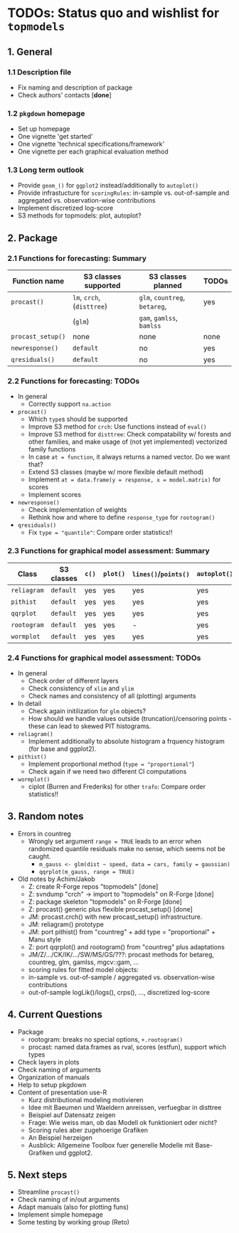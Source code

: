 # TODOs: Status quo and wishlist for `topmodels`

## 1. General
### 1.1 Description file
* Fix naming and description of package
* Check authors' contacts [**done**]

### 1.2 `pkgdown` homepage
* Set up homepage
* One vignette 'get started'
* One vignette 'technical specifications/framework'
* One vignette per each graphical evaluation method

### 1.3 Long term outlook
* Provide `geom_()` for `ggplot2` instead/additionally to `autoplot()`
* Provide infrastucture for `scoringRules`: in-sample vs. out-of-sample  and aggregated vs. observation-wise contributions
* Implement discretized log-score
* S3 methods for topmodels: plot, autoplot?

## 2. Package

### 2.1 Functions for forecasting: Summary

Function name | S3 classes supported | S3 classes planned | TODOs
--- | --- | --- | ---
`procast()` | `lm`, `crch`, (`disttree`) | `glm`, `countreg`, `betareg`, | yes
 | | (`glm`)  | `gam`, `gamlss`, `bamlss` | 
`procast_setup()` | none | none | none
`newresponse()` | `default` | no | yes
`qresiduals()` | `default` | no | yes 

### 2.2 Functions for forecasting: TODOs
* In general
    * Correctly support `na.action`
* `procast()` 
    * Which `type`s should be supported
    * Improve S3 method for `crch`: Use functions instead of `eval()`
    * Improve S3 method for `disttree`: Check compatability w/ forests and other families, and make usage of (not yet implemented) vectorized family functions
    * In case `at = function`, it always returns a named vector. Do we want that?
    * Extend S3 classes (maybe w/ more flexible default method)
    * Implement `at = data.frame(y = response, x = model.matrix)` for scores
    * Implement scores
* `newresponse()`
    * Check implementation of weights
    * Rethink how and where to define `response_type` for `rootogram()`
* `qresiduals()`
    * Fix `type = "quantile"`: Compare order statistics!!

### 2.3 Functions for graphical model assessment: Summary

Class | S3 classes | `c()` | `plot()` | `lines()`/`points()` | `autoplot()` | TODOs
--- | --- | --- | --- | --- | --- | ---
`reliagram` | `default` | yes | yes | yes | yes | few
`pithist` | `default` | yes | yes | yes | yes | few
`qqrplot` | `default` | yes | yes | yes | yes | few 
`rootogram` | `default`| yes | yes | - | yes | few
`wormplot` | `default` | yes | yes | yes | yes | few

### 2.4 Functions for graphical model assessment: TODOs
* In general
    * Check order of different layers
    * Check consistency of `xlim` and `ylim`
    * Check names and consistency of all (plotting) arguments
* In detail
    * Check again initilization for `glm` objects?
    * How should we handle values outside (truncation)/censoring points - these can lead to skewed PIT histograms.
* `reliagram()`
    * Implement additionally to absolute histogram a frquency histogram (for base and ggplot2).
* `pithist()`
    * Implement proportional method (`type = "proportional"`)
    * Check again if we need two different CI computations
* `wormplot()`
    * ciplot (Burren and Frederiks) for other `trafo`: Compare order statistics!! 

## 3. Random notes
* Errors in countreg
    * Wrongly set argument `range = TRUE` leads to an error when randomized quantile residuals make no sense, which seems not be caught.
        * `m_gauss <- glm(dist ~ speed, data = cars, family = gaussian)`
        *  `qqrplot(m_gauss, range = TRUE)`
* Old notes by Achim/Jakob
    * Z: create R-Forge repos "topmodels" [done]
    * Z: svndump "crch" -> import to "topmodels" on R-Forge [done]
    * Z: package skeleton "topmodels" on R-Forge [done]
    * Z: procast() generic plus flexible procast_setup() [done]
    * JM: procast.crch() with new procast_setup() infrastructure.
    * JM: reliagram() prototype
    * JM: port pithist() from "countreg" + add type = "proportional" + Manu style
    * Z: port qqrplot() and rootogram() from "countreg" plus adaptations
    * JM/Z/.../CK/IK/.../SW/MS/GS/???: procast methods for betareg, countreg, glm, gamlss, mgcv::gam, ...
    * scoring rules for fitted model objects:
    * in-sample vs. out-of-sample / aggregated vs. observation-wise contributions
    * out-of-sample logLik()/logs(), crps(), ..., discretized log-score

## 4. Current Questions
* Package
    * rootogram: breaks no special options, `+.rootogram()`
    * procast: named data.frames as rval, scores (estfun), support which types
* Check layers in plots
* Check naming of arguments
* Organization of manuals
* Help to setup pkgdown 
* Content of presentation use-R
    * Kurz distributional modeling motivieren
    * Idee mit Baeumen und Waeldern anreissen, verfuegbar in disttree
    * Beispiel auf Datensatz zeigen
    * Frage: Wie weiss man, ob das Modell ok funktioniert oder nicht?
    * Scoring rules aber zugehoerige Grafiken
    * An Beispiel herzeigen
    * Ausblick: Allgemeine Toolbox fuer generelle Modelle mit Base-Grafiken und ggplot2.

## 5. Next steps
* Streamline `procast()`
* Check naming of in/out arguments
* Adapt manuals (also for plotting funs)
* Implement simple homepage
* Some testing by working group (Reto)

